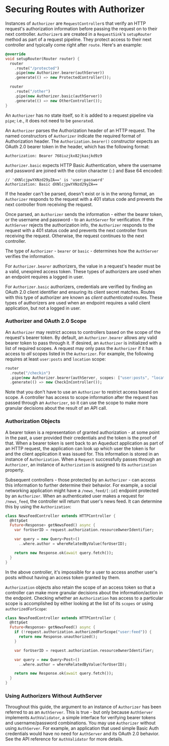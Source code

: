 # Securing Routes with Authorizer

Instances of `Authorizer` are `RequestController`s that verify an HTTP request's authorization information before passing the request on to their next controller. `Authorizer`s are created in a `RequestSink`'s `setupRouter` method as part of a request pipeline. They protect access to their next controller and typically come right after `route`. Here's an example:

```dart
@override
void setupRouter(Router router) {
  router
    .route("/protected")
    .pipe(new Authorizer.bearer(authServer))
    .generate(() => new ProtectedController());

  router
    .route("/other")
    .pipe(new Authorizer.basic(authServer))
    .generate(() => new OtherController());
}
```

An `Authorizer` has no state itself, so it is added to a request pipeline via `pipe`; i.e., it does not need to be `generate`d.

An `Authorizer` parses the Authorization header of an HTTP request. The named constructors of `Authorizer` indicate the required format of Authorization header. The `Authorization.bearer()` constructor expects an OAuth 2.0 bearer token in the header, which has the following format:

```
Authorization: Bearer 768iuzjkx82jkasjkd9z9
```

`Authorizer.basic` expects HTTP Basic Authentication, where the username and password are joined with the colon character (`:`) and Base 64 encoded:

```
// 'dXNlcjpwYXNzd29yZA==' is 'user:password'
Authorization: Basic dXNlcjpwYXNzd29yZA==
```

If the header can't be parsed, doesn't exist or is in the wrong format, an `Authorizer` responds to the request with a 401 status code and prevents the next controller from receiving the request.

Once parsed, an `Authorizer` sends the information - either the bearer token, or the username and password - to an `AuthServer` for verification. If the `AuthServer` rejects the authorization info, the `Authorizer` responds to the request with a 401 status code and prevents the next controller from receiving the request. Otherwise, the request continues to the next controller.

The type of `Authorizer` - `bearer` or `basic` - determines how the `AuthServer` verifies the information.

For `Authorizer.bearer` authorizers, the value in a request's header must be a valid, unexpired access token. These types of authorizers are used when an endpoint requires a logged in user.

For `Authorizer.basic` authorizers, credentials are verified by finding an OAuth 2.0 client identifier and ensuring its client secret matches. Routes with this type of authorizer are known as *client authenticated* routes. These types of authorizers are used when an endpoint requires a valid client application, but not a logged in user.

### Authorizer and OAuth 2.0 Scope

An `Authorizer` may restrict access to controllers based on the scope of the request's bearer token. By default, an `Authorizer.bearer` allows any valid bearer token to pass through it. If desired, an `Authorizer` is initialized with a list of required scopes. A request may only pass the `Authorizer` if it has access to *all* scopes listed in the `Authorizer`. For example, the following requires at least `user:posts` and `location` scope:

```dart
router
  .route("/checkin")
  .pipe(new Authorizer.bearer(authServer, scopes: ["user:posts", "location"]))
  .generate(() => new CheckInController());
```

Note that you don't have to use an `Authorizer` to restrict access based on scope. A controller has access to scope information after the request has passed through an `Authorizer`, so it can use the scope to make more granular decisions about the result of an API call.

### Authorization Objects

A bearer token is a representation of granted authorization - at some point in the past, a user provided their credentials and the token is the proof of that. When a bearer token is sent back to an Aqueduct application as part of an HTTP request, the application can look up which user the token is for and the client application it was issued for. This information is stored in an instance of `Authorization`. When a `Request` successfully passes through an `Authorizer`, an instance of `Authorization` is assigned to its `authorization` property.

Subsequent controllers - those protected by an `Authorizer` - can access this information to further determine their behavior. For example, a social networking application might have a `/news_feed/[:id]` endpoint protected by an `Authorizer`. When an authenticated user makes a request for `/news_feed`, the controller will return that user's news feed. It can determine this by using the `Authorization`:

```dart
class NewsFeedController extends HTTPController {
  @httpGet
  Future<Response> getNewsFeed() async {
    var forUserID = request.authorization.resourceOwnerIdentifier;

    var query = new Query<Post>()
      ..where.author = whereRelatedByValue(forUserID);

    return new Response.ok(await query.fetch());
  }
}
```

In the above controller, it's impossible for a user to access another user's posts without having an access token granted by them.

`Authorization` objects also retain the scope of an access token so that a controller can make more granular decisions about the information/action in the endpoint. Checking whether an `Authorization` has access to a particular scope is accomplished by either looking at the list of its `scopes` or using `authorizedForScope`:

```dart
class NewsFeedController extends HTTPController {
  @httpGet
  Future<Response> getNewsFeed() async {
    if (!request.authorization.authorizedForScope("user:feed")) {
      return new Response.unauthorized();
    }

    var forUserID = request.authorization.resourceOwnerIdentifier;

    var query = new Query<Post>()
      ..where.author = whereRelatedByValue(forUserID);

    return new Response.ok(await query.fetch());
  }
}
```

### Using Authorizers Without AuthServer

Throughout this guide, the argument to an instance of `Authorizer` has been referred to as an `AuthServer`. This is true - but only because `AuthServer` implements `AuthValidator`, a simple interface for verifying bearer tokens and username/password combinations. You may use `Authorizer` without using `AuthServer`. For example, an application that used simple Basic Auth credentials would have no need for `AuthServer` and its OAuth 2.0 behavior. See the API reference for `AuthValidator` for more details.
